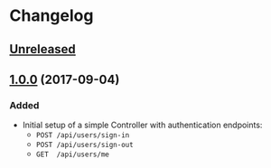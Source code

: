 # Changelog

## [Unreleased]

## [1.0.0] (2017-09-04)
### Added
- Initial setup of a simple Controller with authentication endpoints:
  - `POST /api/users/sign-in`
  - `POST /api/users/sign-out`
  - `GET  /api/users/me`

[Unreleased]: https://github.com/zachary-kuhn/guardian_demo/compare/v1.0.0...HEAD
[1.0.0]: https://github.com/zachary-kuhn/guardian_demo/compare/v0.0.1...v1.0.0
